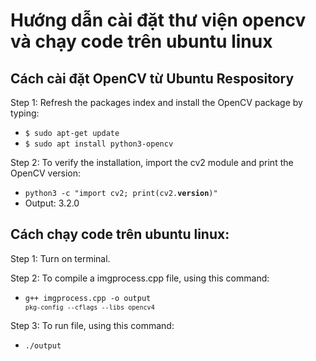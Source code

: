 # Hướng dẫn cài đặt thư viện opencv và chạy code trên ubuntu linux
## Cách cài đặt OpenCV từ Ubuntu Respository
 <p> Step 1: Refresh the packages index and install the OpenCV package by typing: </p>

- <code>$ sudo apt-get update</code>
- <code>$ sudo apt install python3-opencv</code>

 <p> Step 2: To verify the installation, import the cv2 module and print the OpenCV version:</p>

- <code>python3 -c "import cv2; print(cv2.__version__)"   </code>
- Output: 3.2.0

## Cách chạy code trên ubuntu linux:
Step 1: Turn on terminal.

Step 2: To compile a imgprocess.cpp file, using this command:
- <code>g++ imgprocess.cpp -o output `pkg-config --cflags --libs opencv4`</code>

Step 3: To run file, using this command:
- <code>./output</code>  
